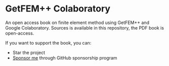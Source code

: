 # GetFEM++ Colaboratory

An open access book on finite element method using GetFEM++ and Google Colaboratory. Sources is available in this repository, the PDF book is open-access.

If you want to support the book, you can:

 * Star the project
 * [Sponsor me](https://github.com/sponsors/tkoyama010) through GitHub sponsorship program
